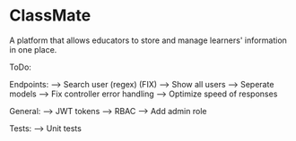 # ClassMate
A platform that allows educators to store and manage learners' information in one place.

ToDo:

Endpoints:
--> Search user (regex) (FIX)
--> Show all users
--> Seperate models
--> Fix controller error handling
--> Optimize speed of responses

General:
--> JWT tokens
--> RBAC
--> Add admin role

Tests:
--> Unit tests
